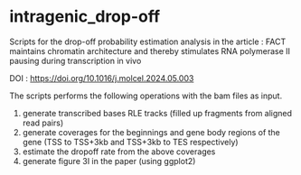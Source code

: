 # intragenic_drop-off
Scripts for the drop-off probability estimation analysis in the article : FACT maintains chromatin architecture and thereby stimulates RNA polymerase II pausing during transcription in vivo

DOI : https://doi.org/10.1016/j.molcel.2024.05.003

The scripts performs the following operations with the bam files as input.

1. generate transcribed bases RLE tracks (filled up fragments from aligned read pairs)
2. generate coverages for the beginnings and gene body regions of the gene (TSS to TSS+3kb and TSS+3kb to TES respectively)
3. estimate the dropoff rate from the above coverages
4. generate figure 3I in the paper (using ggplot2)
